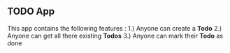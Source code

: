 ## TODO App  
This app contains the following features :
1.) Anyone can create a **Todo**
2.) Anyone can get all there existing **Todos**
3.) Anyone can mark their **Todo** as done